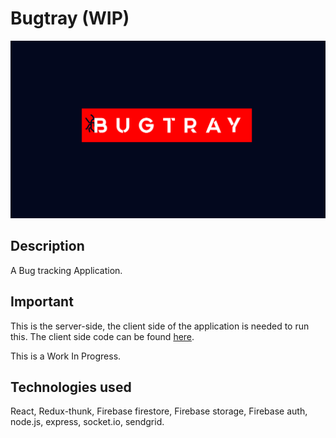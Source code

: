 # Bugtray (WIP)
![Banner](./bugtray.jpg)

## Description
A Bug tracking Application.

## Important
This is the server-side, the client side of the application is needed to run this. The client side code can be found [here](https://github.com/douglasmasho/bugtray-client).

This is a Work In Progress.

## Technologies used
React, Redux-thunk, Firebase firestore, Firebase storage, Firebase auth, node.js, express, socket.io, sendgrid.